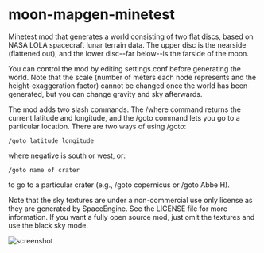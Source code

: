 # moon-mapgen-minetest
Minetest mod that generates a world consisting of two flat discs, based on NASA LOLA spacecraft lunar terrain data. The upper disc is the nearside (flattened out), and the lower disc--far below--is the farside of the moon.

You can control the mod by editing settings.conf before generating the world. Note that the scale (number of meters each node represents and the height-exaggeration factor) cannot be changed once the world has been generated, but you can change gravity and sky afterwards.

The mod adds two slash commands. The /where command returns the current latitude and longitude, and the /goto command lets you go to a particular location. There are two ways of using /goto:

    /goto latitude longitude

where negative is south or west, or:

    /goto name of crater
    
to go to a particular crater (e.g., /goto copernicus or /goto Abbe H).

Note that the sky textures are under a non-commercial use only license as they are generated by SpaceEngine. See the LICENSE file for more information. If you want a fully open source mod, just omit the textures and use the black sky mode.

![screenshot](../screenshots/screenshot.jpg?raw=true)
